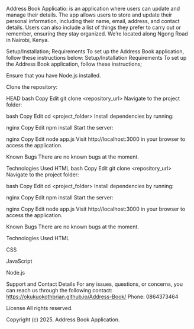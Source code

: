 Address Book Applicatio: is an application where users can update and manage their details. The app allows users to store and update their personal information, including their name, email, address, and contact details. Users can also include a list of things they prefer to carry out or remember, ensuring they stay organized. We’re located along Ngong Road in Nairobi, Kenya.

Setup/Installation; Requirements To set up the Address Book application, follow these instructions below:
Setup/Installation Requirements To set up the Address Book application, follow these instructions;

Ensure that you have Node.js installed.

Clone the repository:

HEAD bash Copy Edit git clone <repository_url> Navigate to the project folder:

bash Copy Edit cd <project_folder> Install dependencies by running:

nginx Copy Edit npm install Start the server:

nginx Copy Edit node app.js Visit http://localhost:3000 in your browser to access the application.

Known Bugs There are no known bugs at the moment.

Technologies Used HTML
bash Copy Edit git clone <repository_url> Navigate to the project folder:

bash Copy Edit cd <project_folder> Install dependencies by running:

nginx Copy Edit npm install Start the server:

nginx Copy Edit node app.js Visit http://localhost:3000 in your browser to access the application.

Known Bugs There are no known bugs at the moment.

Technologies Used HTML

CSS

JavaScript

Node.js


Support and Contact Details For any issues, questions, or concerns, you can reach us through the following contact:
 https://okukuokothbrian.github.io/Address-Book/
Phone: 0864373464

License All rights reserved.

Copyright (c) 2025. Address Book Application.

